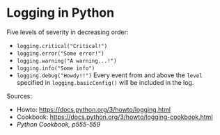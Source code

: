 # Logging in Python

Five levels of severity in decreasing order:
* `logging.critical("Critical!")`
* `logging.error("Some error!")`
* `logging.warning("A warning...!")`
* `logging.info("Some info")`
* `logging.debug("Howdy!!")`
Every event from and above the `level` specified in `logging.basicConfig()` will be included in the log.




Sources:
* Howto: https://docs.python.org/3/howto/logging.html
* Cookbook: https://docs.python.org/3/howto/logging-cookbook.html
* *Python Cookbook, p555-559*
